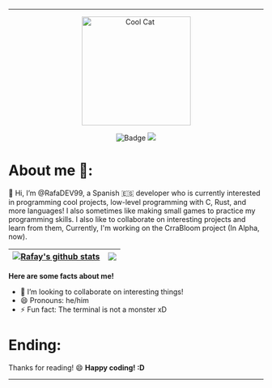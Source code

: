--------
<p align="center">
  <!--<img src="https://github.com/user-attachments/assets/2aad0979-9fc8-43ee-bbbe-3c0bfc53f72c">-->
  <img width="215" height="215" alt="Cool Cat" src="https://github.com/user-attachments/assets/15422d64-1aef-42d3-9f89-e01d4dba3347" />
</p>

<p align="center">
  <img src="https://img.shields.io/badge/Rafay%C2%B4s-Profile-blue?style=for-the-badge" alt="Badge">
  <img src="https://img.shields.io/badge/Oh yea!-purple?&logoColor=white&style=for-the-badge">
</p>

# About me 🤔:
👋 Hi, I’m @RafaDEV99, a Spanish 🇪🇸 developer who is currently interested in programming cool projects, 
low-level programming with C, Rust, and more languages! I also sometimes like making small games to
practice my programming skills. I also like to collaborate on interesting projects and learn from them,
Currently, I'm working on the CrraBloom project (In Alpha, now).

| <a href="https://github.com/anuraghazra/github-readme-stats"><img align="center" src="https://github-readme-stats-ten-weld-68.vercel.app/api?username=RafaDEV99&show_icons=true&include_all_commits=false&theme=holi" alt="Rafay's github stats" /></a> | <a href="https://github.com/anuraghazra/github-readme-stats"><img align="center" src="https://github-readme-stats-ten-weld-68.vercel.app/api/top-langs/?username=RafaDEV99&layout=compact&show_icons=true&include_all_commits=true&theme=holi" /></a> |
| ------------- | ------------- |

**Here are some facts about me!**
- 💞️ I’m looking to collaborate on interesting things!
- 😄 Pronouns: he/him
- ⚡ Fun fact: The terminal is not a monster xD

# Ending:
Thanks for reading! 😄
**Happy coding! :D**

<!---
RafaDEV99/RafaDEV99 is a ✨ special ✨ repository because its `README.md` (this file) appears on your GitHub profile.
You can click the Preview link to view your changes.
--->


<!---
TODO: Add more in the future
--->

--------

